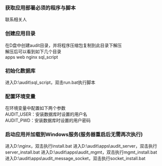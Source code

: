 ### 获取应用部署必须的程序与脚本
联系相关人


### 创建应用目录  
在D盘中创建audit目录，并将程序压缩包复制到此目录下解压  
解压后可以看到如下几个目录  
apps
web 
nginx 
sql_script 


### 初始化数据库  
进入D:\audit\sql_script，双击run.bat执行脚本


### 配置环境变量
在环境变量中配置如下两个参数  
AUDIT_USER：安装数据库时设置的用户名  
AUDIT_PWD：安装数据库时设置的用户密码


### 启动应用并加载到Windows服务(服务器重启后无需再次执行)
进入D:\nginx，双击执行install.bat
进入D:\audit\apps\audit_server，双击执行server_install.bat
进入D:\audit\apps\audit_mgmt，双击执行mgmt_install.bat
进入D:\audit\apps\audit_message_socket，双击执行socket_install.bat
